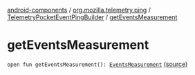 [android-components](../../index.md) / [org.mozilla.telemetry.ping](../index.md) / [TelemetryPocketEventPingBuilder](index.md) / [getEventsMeasurement](./get-events-measurement.md)

# getEventsMeasurement

`open fun getEventsMeasurement(): `[`EventsMeasurement`](../../org.mozilla.telemetry.measurement/-events-measurement/index.md) [(source)](https://github.com/mozilla-mobile/android-components/blob/master/components/service/telemetry/src/main/java/org/mozilla/telemetry/ping/TelemetryPocketEventPingBuilder.java#L51)